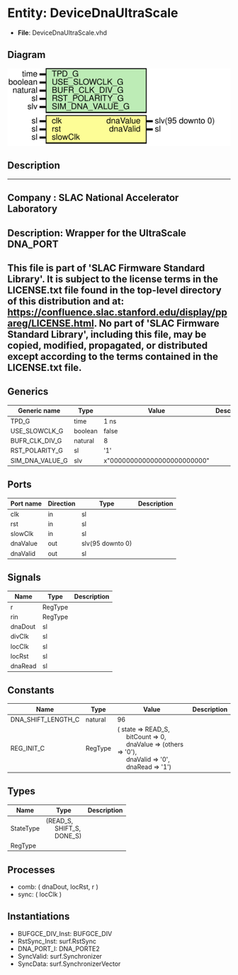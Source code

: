 # Entity: DeviceDnaUltraScale

- **File**: DeviceDnaUltraScale.vhd
## Diagram

![Diagram](DeviceDnaUltraScale.svg "Diagram")
## Description

-----------------------------------------------------------------------------
 Company    : SLAC National Accelerator Laboratory
-----------------------------------------------------------------------------
 Description: Wrapper for the UltraScale DNA_PORT
-----------------------------------------------------------------------------
 This file is part of 'SLAC Firmware Standard Library'.
 It is subject to the license terms in the LICENSE.txt file found in the
 top-level directory of this distribution and at:
    https://confluence.slac.stanford.edu/display/ppareg/LICENSE.html.
 No part of 'SLAC Firmware Standard Library', including this file,
 may be copied, modified, propagated, or distributed except according to
 the terms contained in the LICENSE.txt file.
-----------------------------------------------------------------------------
## Generics

| Generic name    | Type    | Value                       | Description |
| --------------- | ------- | --------------------------- | ----------- |
| TPD_G           | time    | 1 ns                        |             |
| USE_SLOWCLK_G   | boolean | false                       |             |
| BUFR_CLK_DIV_G  | natural | 8                           |             |
| RST_POLARITY_G  | sl      | '1'                         |             |
| SIM_DNA_VALUE_G | slv     | x"000000000000000000000000" |             |
## Ports

| Port name | Direction | Type             | Description |
| --------- | --------- | ---------------- | ----------- |
| clk       | in        | sl               |             |
| rst       | in        | sl               |             |
| slowClk   | in        | sl               |             |
| dnaValue  | out       | slv(95 downto 0) |             |
| dnaValid  | out       | sl               |             |
## Signals

| Name    | Type    | Description |
| ------- | ------- | ----------- |
| r       | RegType |             |
| rin     | RegType |             |
| dnaDout | sl      |             |
| divClk  | sl      |             |
| locClk  | sl      |             |
| locRst  | sl      |             |
| dnaRead | sl      |             |
## Constants

| Name               | Type    | Value                                                                                                                                                                                                                                                                              | Description |
| ------------------ | ------- | ---------------------------------------------------------------------------------------------------------------------------------------------------------------------------------------------------------------------------------------------------------------------------------- | ----------- |
| DNA_SHIFT_LENGTH_C | natural |  96                                                                                                                                                                                                                                                                                |             |
| REG_INIT_C         | RegType |  (       state    => READ_S,<br><span style="padding-left:20px">       bitCount => 0,<br><span style="padding-left:20px">       dnaValue => (others => '0'),<br><span style="padding-left:20px">       dnaValid => '0',<br><span style="padding-left:20px">       dnaRead  => '1') |             |
## Types

| Name      | Type                                                                                               | Description |
| --------- | -------------------------------------------------------------------------------------------------- | ----------- |
| StateType | (READ_S,<br><span style="padding-left:20px"> SHIFT_S,<br><span style="padding-left:20px"> DONE_S)  |             |
| RegType   |                                                                                                    |             |
## Processes
- comb: ( dnaDout, locRst, r )
- sync: ( locClk )
## Instantiations

- BUFGCE_DIV_Inst: BUFGCE_DIV
- RstSync_Inst: surf.RstSync
- DNA_PORT_I: DNA_PORTE2
- SyncValid: surf.Synchronizer
- SyncData: surf.SynchronizerVector
